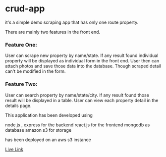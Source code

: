 # crud-app

it's a simple demo scraping app that has only one route property. 


There are mainly two features in the front end. 

### Feature One:

User can scrape new property by name/state. If any result found individual property will be displayed as individual form in the front end. User then can attach photos and save those data into the database. Though scraped detail can't be modified in the form.


### Feature Two:

User can search property by name/state/city. If any result found those result will be displayed in a table. User can view each property detail in the details page.

This application has been developed using 

node.js , express for the backend
react.js for the frontend
mongodb as database
amazon s3 for storage

has been deployed on an aws s3 instance

 [Live Link](http://ec2-52-77-238-99.ap-southeast-1.compute.amazonaws.com)



